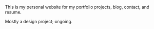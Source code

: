 This is my personal website for my portfolio projects, blog, contact, and resume.

Mostly a design project; ongoing.

